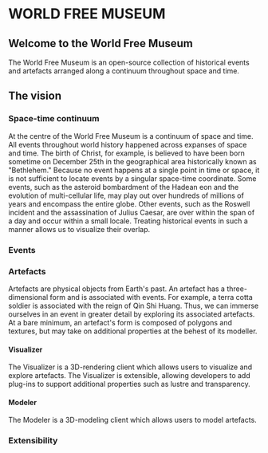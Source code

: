 # WORLD FREE MUSEUM

## Welcome to the World Free Museum

The World Free Museum is an open-source collection of historical events and artefacts arranged along a continuum throughout space and time.

## The vision

### Space-time continuum

At the centre of the World Free Museum is a continuum of space and time. All events throughout world history happened across expanses of space and time. The birth of Christ, for example, is believed to have been born sometime on December 25th in the geographical area historically known as "Bethlehem." Because no event happens at a single point in time or space, it is not sufficient to locate events by a singular space-time coordinate. Some events, such as the asteroid bombardment of the Hadean eon and the evolution of multi-cellular life, may play out over hundreds of millions of years and encompass the entire globe. Other events, such as the Roswell incident and the assassination of Julius Caesar, are over within the span of a day and occur within a small locale. Treating historical events in such a manner allows us to visualize their overlap.

### Events

### Artefacts

Artefacts are physical objects from Earth's past. An artefact has a three-dimensional form and is associated with events. For example, a terra cotta soldier is associated with the reign of Qin Shi Huang. Thus, we can immerse ourselves in an event in greater detail by exploring its associated artefacts. At a bare minimum, an artefact's form is composed of polygons and textures, but may take on additional properties at the behest of its modeller.

#### Visualizer

The Visualizer is a 3D-rendering client which allows users to visualize and explore artefacts. The Visualizer is extensible, allowing developers to add plug-ins to support additional properties such as lustre and transparency.

#### Modeler

The Modeler is a 3D-modeling client which allows users to model artefacts.

### Extensibility
